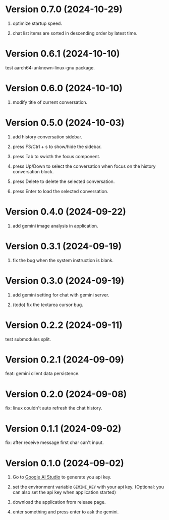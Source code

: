 <!--
 Copyright (C) 2024 reine-ishyanami

 This program is free software: you can redistribute it and/or modify
 it under the terms of the GNU Affero General Public License as
 published by the Free Software Foundation, either version 3 of the
 License, or (at your option) any later version.

 This program is distributed in the hope that it will be useful,
 but WITHOUT ANY WARRANTY; without even the implied warranty of
 MERCHANTABILITY or FITNESS FOR A PARTICULAR PURPOSE.  See the
 GNU Affero General Public License for more details.

 You should have received a copy of the GNU Affero General Public License
 along with this program.  If not, see <https://www.gnu.org/licenses/>.
-->

# Version 0.7.0 (2024-10-29)

1. optimize startup speed.

2. chat list items are sorted in descending order by latest time.

# Version 0.6.1 (2024-10-10)

test aarch64-unknown-linux-gnu package.

# Version 0.6.0 (2024-10-10)

1. modify title of current conversation.

# Version 0.5.0 (2024-10-03)

1. add history conversation sidebar.

2. press F3/Ctrl + s to show/hide the sidebar.

3. press Tab to swicth the focus component.

4. press Up/Down to select the conversation when focus on the history conversation block.

5. press Delete to delete the selected conversation.

6. press Enter to load the selected conversation.

# Version 0.4.0 (2024-09-22)

1. add gemini image analysis in application.

# Version 0.3.1 (2024-09-19)

1. fix the bug when the system instruction is blank.

# Version 0.3.0 (2024-09-19)

1. add gemini setting for chat with gemini server.

2. (todo) fix the textarea cursor bug.

# Version 0.2.2 (2024-09-11)

test submodules split.

# Version 0.2.1 (2024-09-09)

feat: gemini client data persistence.

# Version 0.2.0 (2024-09-08)

fix: linux couldn't auto refresh the chat history.

# Version 0.1.1 (2024-09-02)

fix: after receive message first char can't input.

# Version 0.1.0 (2024-09-02)

1. Go to [Google AI Studio](https://aistudio.google.com/app/apikey) to generate you api key.

2. set the environment variable `GEMINI_KEY` with your api key. (Optional: you can also set the api key when application started)

3. download the application from release page.

4. enter something and press enter to ask the gemini.
